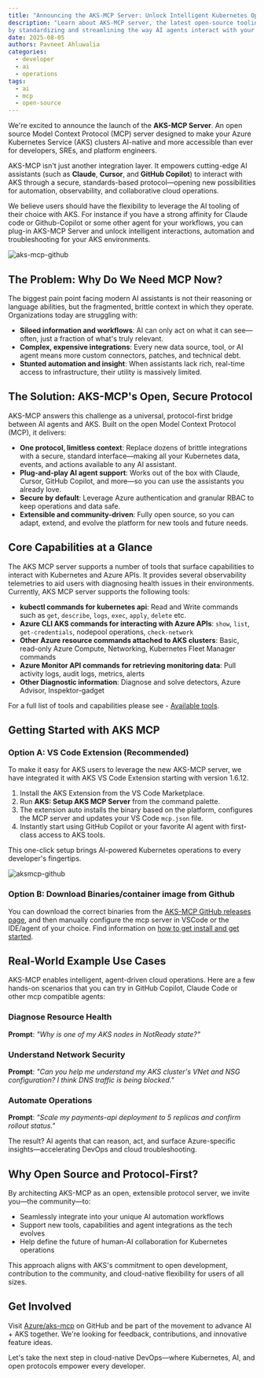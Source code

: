 ```yaml
---
title: "Announcing the AKS-MCP Server: Unlock Intelligent Kubernetes Operations"
description: "Learn about AKS-MCP server, the latest open-source tooling to Unlock intelligent automation 
by standardizing and streamlining the way AI agents interact with your AKS cluster."
date: 2025-08-05
authors: Pavneet Ahluwalia
categories: 
  - developer
  - ai
  - operations
tags:
  - ai
  - mcp
  - open-source
---
```


We're excited to announce the launch of the **AKS-MCP Server**.
An open source Model Context Protocol (MCP) server designed to make your Azure Kubernetes Service (AKS)
clusters AI-native and more accessible than ever for developers, SREs, and platform engineers.

AKS-MCP isn't just another integration layer.
It empowers cutting-edge AI assistants (such as **Claude**, **Cursor**, and **GitHub Copilot**)
to interact with AKS through a secure, standards-based protocol—opening new possibilities for
automation, observability, and collaborative cloud operations.

We believe users should have the flexibility to leverage the AI tooling of their choice with AKS. For instance if you have a strong
affinity for Claude code or Github-Copilot or some other agent for your workflows,
you can plug-in AKS-MCP Server and unlock intelligent interactions, automation and troubleshooting for your AKS environments.

![aks-mcp-github](/assets/images/aks-mcp/aks-mcp-github.png)

## The Problem: Why Do We Need MCP Now?

The biggest pain point facing modern AI assistants is not their reasoning or language abilities,
but the fragmented, brittle context in which they operate. Organizations today are struggling with:

- **Siloed information and workflows**: AI can only act on what it can see—often, just a fraction of what's truly relevant.
- **Complex, expensive integrations**: Every new data source, tool, or AI agent means more custom connectors, patches, and technical debt.
- **Stunted automation and insight**: When assistants lack rich, real-time access to infrastructure, their utility is massively limited.

## The Solution: AKS-MCP's Open, Secure Protocol

AKS-MCP answers this challenge as a universal, protocol-first bridge between AI agents and AKS. Built on the open Model Context Protocol (MCP), it delivers:

- **One protocol, limitless context**: Replace dozens of brittle integrations with a secure, standard interface—making all your Kubernetes data, events, and actions available to any AI assistant.
- **Plug-and-play AI agent support**: Works out of the box with Claude, Cursor, GitHub Copilot, and more—so you can use the assistants you already love.
- **Secure by default**: Leverage Azure authentication and granular RBAC to keep operations and data safe.
- **Extensible and community-driven**: Fully open source, so you can adapt, extend, and evolve the platform for new tools and future needs.

## Core Capabilities at a Glance

The AKS MCP server supports a number of tools that surface capabilities to interact with Kubernetes and Azure APIs.
It provides several observability telemetries to aid users with diagnosing health issues in their environments.
Currently, AKS MCP server supports the following tools:

- **kubectl commands for kubernetes api**: Read and Write commands such as `get`, `describe`, `logs`, `exec`, `apply`, `delete` etc.
- **Azure CLI AKS commands for interacting with Azure APIs**: `show`, `list`, `get-credentials`, nodepool operations, `check-network`
- **Other Azure resource commands attached to AKS clusters**: Basic, read-only Azure Compute, Networking, Kubernetes Fleet Manager commands
- **Azure Monitor API commands for retrieving monitoring data**: Pull activity logs, audit logs, metrics, alerts
- **Other Diagnostic information**: Diagnose and solve detectors, Azure Advisor, Inspektor-gadget

For a full list of tools and capabilities please see - [Available tools](https://github.com/Azure/aks-mcp#available-tools).

## Getting Started with AKS MCP

### Option A: VS Code Extension (Recommended)

To make it easy for AKS users to leverage the new AKS-MCP server, we have integrated it with AKS VS Code Extension starting with version 1.6.12.

1. Install the AKS Extension from the VS Code Marketplace.
2. Run **AKS: Setup AKS MCP Server** from the command palette.
3. The extension auto installs the binary based on the platform, configures the MCP server and updates your VS Code `mcp.json` file.
4. Instantly start using GitHub Copilot or your favorite AI agent with first-class access to AKS tools.

This one-click setup brings AI-powered Kubernetes operations to every developer's fingertips.

![aksmcp-github](/assets/images/aks-mcp/aks-mcp-vscode.png)

### Option B: Download Binaries/container image from Github

You can download the correct binaries from the [AKS-MCP GitHub releases page](https://github.com/Azure/aks-mcp),
and then manually configure the mcp server in VSCode or the IDE/agent of your choice.
Find information on [how to get install and get started](https://github.com/Azure/aks-mcp#how-to-install).

## Real-World Example Use Cases

AKS-MCP enables intelligent, agent-driven cloud operations. Here are a few hands-on scenarios that you can try in GitHub Copilot, Claude Code or other mcp compatible agents:

### Diagnose Resource Health

**Prompt**: *"Why is one of my AKS nodes in NotReady state?"*

### Understand Network Security

**Prompt**: *"Can you help me understand my AKS cluster's VNet and NSG configuration? I think DNS traffic is being blocked."*

### Automate Operations

**Prompt**: *"Scale my payments-api deployment to 5 replicas and confirm rollout status."*

The result? AI agents that can reason, act, and surface Azure-specific insights—accelerating DevOps and cloud troubleshooting.

## Why Open Source and Protocol-First?

By architecting AKS-MCP as an open, extensible protocol server, we invite you—the community—to:

- Seamlessly integrate into your unique AI automation workflows
- Support new tools, capabilities and agent integrations as the tech evolves
- Help define the future of human-AI collaboration for Kubernetes operations

This approach aligns with AKS's commitment to open development, contribution to the community, and cloud-native flexibility for users of all sizes.

## Get Involved

Visit [Azure/aks-mcp](https://github.com/Azure/aks-mcp) on GitHub and be part of the movement to advance AI + AKS together. We're looking for feedback, contributions, and innovative feature ideas.

Let's take the next step in cloud-native DevOps—where Kubernetes, AI, and open protocols empower every developer.
